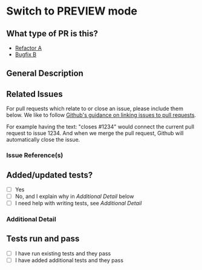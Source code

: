 # Switch to PREVIEW mode

## What type of PR is this?

- [Refactor A](?expand=1&template=pull_request_template_a.md)
- [Bugfix B](?expand=1&template=pull_request_template_b.md)


## General Description



## Related Issues

For pull requests which relate to or close an issue, please include them below.
We like to follow [Github's guidance on linking issues to pull requests](https://docs.github.com/en/issues/tracking-your-work-with-issues/linking-a-pull-request-to-an-issue).

For example having the text: "closes #1234" would connect the current pull
request to issue 1234.  And when we merge the pull request, Github will
automatically close the issue.

### Issue Reference(s)



## Added/updated tests?

- [ ] Yes
- [ ] No, and I explain why in _Additional Detail_ below
- [ ] I need help with writing tests, see _Additional Detail_

### Additional Detail


## Tests run and pass

- [ ] I have run existing tests and they pass
- [ ] I have added additional tests and they pass

